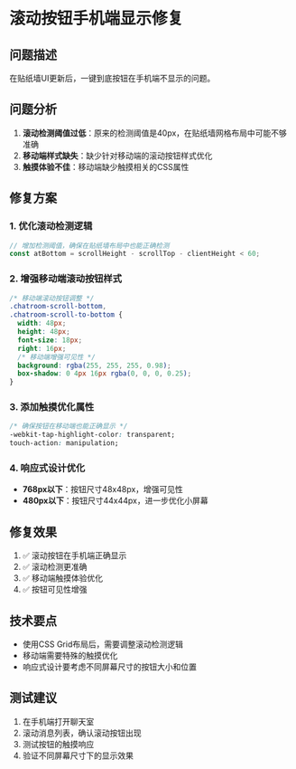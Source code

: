# 滚动按钮手机端显示修复

## 问题描述
在贴纸墙UI更新后，一键到底按钮在手机端不显示的问题。

## 问题分析
1. **滚动检测阈值过低**：原来的检测阈值是40px，在贴纸墙网格布局中可能不够准确
2. **移动端样式缺失**：缺少针对移动端的滚动按钮样式优化
3. **触摸体验不佳**：移动端缺少触摸相关的CSS属性

## 修复方案

### 1. 优化滚动检测逻辑
```typescript
// 增加检测阈值，确保在贴纸墙布局中也能正确检测
const atBottom = scrollHeight - scrollTop - clientHeight < 60;
```

### 2. 增强移动端滚动按钮样式
```css
/* 移动端滚动按钮调整 */
.chatroom-scroll-bottom,
.chatroom-scroll-to-bottom {
  width: 48px;
  height: 48px;
  font-size: 18px;
  right: 16px;
  /* 移动端增强可见性 */
  background: rgba(255, 255, 255, 0.98);
  box-shadow: 0 4px 16px rgba(0, 0, 0, 0.25);
}
```

### 3. 添加触摸优化属性
```css
/* 确保按钮在移动端也能正确显示 */
-webkit-tap-highlight-color: transparent;
touch-action: manipulation;
```

### 4. 响应式设计优化
- **768px以下**：按钮尺寸48x48px，增强可见性
- **480px以下**：按钮尺寸44x44px，进一步优化小屏幕

## 修复效果
1. ✅ 滚动按钮在手机端正确显示
2. ✅ 滚动检测更准确
3. ✅ 移动端触摸体验优化
4. ✅ 按钮可见性增强

## 技术要点
- 使用CSS Grid布局后，需要调整滚动检测逻辑
- 移动端需要特殊的触摸优化
- 响应式设计要考虑不同屏幕尺寸的按钮大小和位置

## 测试建议
1. 在手机端打开聊天室
2. 滚动消息列表，确认滚动按钮出现
3. 测试按钮的触摸响应
4. 验证不同屏幕尺寸下的显示效果
